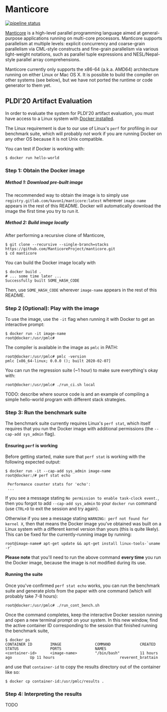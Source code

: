 # Manticore

[![pipeline status](https://gitlab.com/kavon1/manticore/badges/stacks/pipeline.svg)](https://gitlab.com/kavon1/manticore/commits/stacks)

[Manticore](http://manticore.cs.uchicago.edu) is a high-level parallel
programming language aimed at general-purpose applications running on multi-core
processors. Manticore supports parallelism at multiple levels: explicit
concurrency and coarse-grain parallelism via CML-style constructs and fine-grain
parallelism via various light-weight notations, such as parallel tuple
expressions and NESL/Nepal-style parallel array comprehensions.

Manticore currently only supports the x86-64 (a.k.a. AMD64)
architecture running on either Linux or Mac OS X. It is possible to
build the compiler on other systems (see below), but we have not
ported the runtime or code generator to them yet.

## PLDI'20 Artifact Evaluation

In order to evaluate the system for PLDI'20 artifact evaluation, you must have
access to a Linux system with [Docker installed](https://docs.docker.com/install/).

The Linux requirement is due to our use of Linux's `perf` for profiling in our
benchmark suite, which will probably *not* work if you are running Docker on any
other OS because it is not Unix compatible.

You can test if Docker is working with:

```console
$ docker run hello-world
```

### Step 1: Obtain the Docker image

##### Method 1: Download pre-built image

The recommended way to obtain the image is to simply use `registry.gitlab.com/kavon1/manticore:latest` wherever `image-name` appears in the rest of this README.
Docker will automatically download the image the first time you try to run it.

##### Method 2: Build image locally

After performing a recursive clone of Manticore,

```console
$ git clone --recursive --single-branch=stacks https://github.com/ManticoreProject/manticore.git
$ cd manticore
```

You can build the Docker image locally with

```console
$ docker build .
# ... some time later ...
Successfully built SOME_HASH_CODE
```

Then, use `SOME_HASH_CODE` wherever `image-name` appears in the rest of this README.


### Step 2 (Optional): Play with the image

To use the image, use the `-it` flag when running it with Docker to get an
interactive prompt:

```console
$ docker run -it image-name
root@docker:/usr/pmlc#
```

The compiler is available in the image as `pmlc` in PATH:

```console
root@docker:/usr/pmlc# pmlc -version
pmlc [x86_64-linux; 0.0.0 (); built 2020-02-07]
```

You can run the regression suite (~1 hour) to make sure everything's okay with:
```console
root@docker:/usr/pmlc# ./run_ci.sh local
```

TODO: describe where source code is and an example of compiling a simple
hello-world program with different stack strategies.

### Step 3: Run the benchmark suite

The benchmark suite currently requires Linux's `perf stat`, which itself requires that you run the Docker image with additional permissions (the `--cap-add sys_admin` flag).

#### Ensuring `perf` is working

Before getting started, make sure that `perf stat` is working with the following
expected output:

```console
$ docker run -it --cap-add sys_admin image-name
root@docker:/# perf stat echo

 Performance counter stats for 'echo':
 ...
```

If you see a message stating `No permission to enable task-clock event.`, then
you forgot to add `--cap-add sys_admin` to your `docker run` command (use `CTRL+D` to exit the session and try again).

Otherwise if you see a message stating `WARNING: perf not found for kernel X`, then
that means the Docker image you've obtained was built on a Linux system with
a different kernel version than yours (this is quite likely).
This can be fixed for the currently-running image by running:

```console
root@image-name# apt-get update && apt-get install linux-tools-`uname -r`
```

**Please note** that you'll need to run the above command **every time** you run
the Docker image, because the image is not modified during its use.

#### Running the suite

Once you've confirmed `perf stat echo` works, you can run the benchmark suite and
generate plots from the paper with one command (which will probably take 7-8 hours):

```console
root@docker:/usr/pmlc# ./run_cont_bench.sh
```

Once the command completes, keep the interactive Docker session running and open a new terminal prompt on your system.
In this new window, find the active container ID corresponding to the session that finished running the benchmark suite,

```console
$ docker ps
CONTAINER ID        IMAGE               COMMAND             CREATED             STATUS              PORTS               NAMES
<container-id>      <image-name>        "/bin/bash"         11 hours ago        Up 11 hours                             reverent_brattain
```

and use that `container-id` to copy the results directory out of the container like so:

```console
$ docker cp container-id:/usr/pmlc/results .
```

### Step 4: Interpreting the results

TODO
